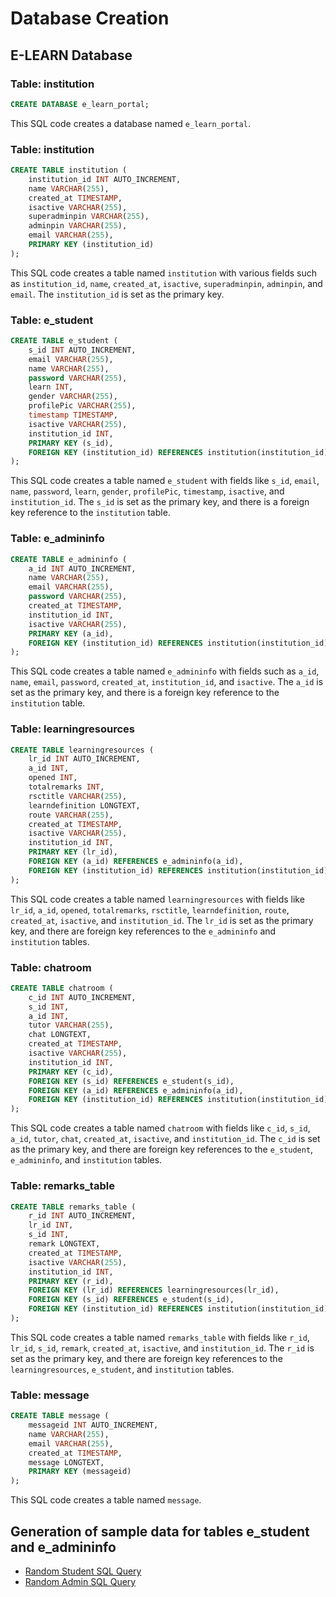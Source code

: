 
# Database Creation

## E-LEARN Database

### Table: institution

```sql
CREATE DATABASE e_learn_portal;
```

This SQL code creates a database named `e_learn_portal`.

### Table: institution

```sql
CREATE TABLE institution (
    institution_id INT AUTO_INCREMENT,
    name VARCHAR(255),
    created_at TIMESTAMP,
    isactive VARCHAR(255),
    superadminpin VARCHAR(255),
    adminpin VARCHAR(255),
    email VARCHAR(255),
    PRIMARY KEY (institution_id)
);
```

This SQL code creates a table named `institution` with various fields such as `institution_id`, `name`, `created_at`, `isactive`, `superadminpin`, `adminpin`, and `email`. The `institution_id` is set as the primary key.

### Table: e_student

```sql
CREATE TABLE e_student (
    s_id INT AUTO_INCREMENT,
    email VARCHAR(255),
    name VARCHAR(255),
    password VARCHAR(255),
    learn INT,
    gender VARCHAR(255),
    profilePic VARCHAR(255),
    timestamp TIMESTAMP,
    isactive VARCHAR(255),
    institution_id INT,
    PRIMARY KEY (s_id),
    FOREIGN KEY (institution_id) REFERENCES institution(institution_id)
);
```

This SQL code creates a table named `e_student` with fields like `s_id`, `email`, `name`, `password`, `learn`, `gender`, `profilePic`, `timestamp`, `isactive`, and `institution_id`. The `s_id` is set as the primary key, and there is a foreign key reference to the `institution` table.

### Table: e_admininfo

```sql
CREATE TABLE e_admininfo (
    a_id INT AUTO_INCREMENT,
    name VARCHAR(255),
    email VARCHAR(255),
    password VARCHAR(255),
    created_at TIMESTAMP,
    institution_id INT,
    isactive VARCHAR(255),
    PRIMARY KEY (a_id),
    FOREIGN KEY (institution_id) REFERENCES institution(institution_id)
);
```

This SQL code creates a table named `e_admininfo` with fields such as `a_id`, `name`, `email`, `password`, `created_at`, `institution_id`, and `isactive`. The `a_id` is set as the primary key, and there is a foreign key reference to the `institution` table.

### Table: learningresources

```sql
CREATE TABLE learningresources (
    lr_id INT AUTO_INCREMENT,
    a_id INT,
    opened INT,
    totalremarks INT,
    rsctitle VARCHAR(255),
    learndefinition LONGTEXT,
    route VARCHAR(255),
    created_at TIMESTAMP,
    isactive VARCHAR(255),
    institution_id INT,
    PRIMARY KEY (lr_id),
    FOREIGN KEY (a_id) REFERENCES e_admininfo(a_id),
    FOREIGN KEY (institution_id) REFERENCES institution(institution_id)
);
```

This SQL code creates a table named `learningresources` with fields like `lr_id`, `a_id`, `opened`, `totalremarks`, `rsctitle`, `learndefinition`, `route`, `created_at`, `isactive`, and `institution_id`. The `lr_id` is set as the primary key, and there are foreign key references to the `e_admininfo` and `institution` tables.

### Table: chatroom

```sql
CREATE TABLE chatroom (
    c_id INT AUTO_INCREMENT,
    s_id INT,
    a_id INT,
    tutor VARCHAR(255),
    chat LONGTEXT,
    created_at TIMESTAMP,
    isactive VARCHAR(255),
    institution_id INT,
    PRIMARY KEY (c_id),
    FOREIGN KEY (s_id) REFERENCES e_student(s_id),
    FOREIGN KEY (a_id) REFERENCES e_admininfo(a_id),
    FOREIGN KEY (institution_id) REFERENCES institution(institution_id)
);
```

This SQL code creates a table named `chatroom` with fields like `c_id`, `s_id`, `a_id`, `tutor`, `chat`, `created_at`, `isactive`, and `institution_id`. The `c_id` is set as the primary key, and there are foreign key references to the `e_student`, `e_admininfo`, and `institution` tables.

### Table: remarks_table

```sql
CREATE TABLE remarks_table (
    r_id INT AUTO_INCREMENT,
    lr_id INT,
    s_id INT,
    remark LONGTEXT,
    created_at TIMESTAMP,
    isactive VARCHAR(255),
    institution_id INT,
    PRIMARY KEY (r_id),
    FOREIGN KEY (lr_id) REFERENCES learningresources(lr_id),
    FOREIGN KEY (s_id) REFERENCES e_student(s_id),
    FOREIGN KEY (institution_id) REFERENCES institution(institution_id)
);
```

This SQL code creates a table named `remarks_table` with fields like `r_id`, `lr_id`, `s_id`, `remark`, `created_at`, `isactive`, and `institution_id`. The `r_id` is set as the primary key, and there are foreign key references to the `learningresources`, `e_student`, and `institution` tables.

### Table: message

```sql
CREATE TABLE message (
    messageid INT AUTO_INCREMENT,
    name VARCHAR(255),
    email VARCHAR(255),
    created_at TIMESTAMP,
    message LONGTEXT,
    PRIMARY KEY (messageid)
);
```

This SQL code creates a table named `message`.


## Generation of sample data for tables e_student and e_admininfo

- [Random Student SQL Query](https://enshikuku.github.io/random_student_SQLquery/)
- [Random Admin SQL Query](https://enshikuku.github.io/random_student_SQLquery/admin.html)
